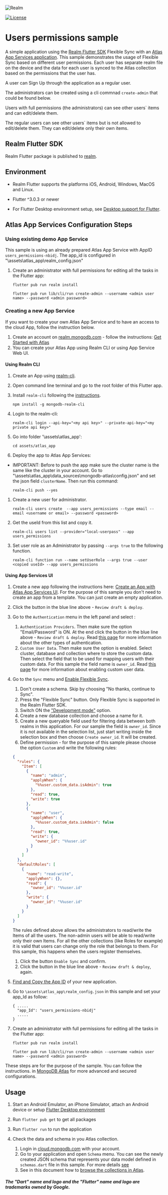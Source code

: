 ![Realm](https://github.com/realm/realm-dart/raw/main/logo.png)

[![License](https://img.shields.io/badge/License-Apache-blue.svg)](LICENSE)

# Users permissions sample
A simple application using the [Realm Flutter SDK](https://www.mongodb.com/docs/realm/sdk/flutter/) Flexible Sync with an [Atlas App Services application](https://www.mongodb.com/docs/atlas/app-services/).
This sample demonstrates the usage of Flexible Sync based on different user permissions. 
Each user has separate realm file on the device and the data for each user is synced to the Atlas collection based on the permissions that the user has.

A user can Sign Up through the application as a regular user.

The administrators can be created using a cli commnad `create-admin` that could be found below.

Users with full permissions (the administrators) can see other users` items and can edit/delete them.

The regular users can see other users` items but is not allowed to edit/delete them. They can edit/delete only their own items.

## Realm Flutter SDK 

Realm Flutter package is published to [realm](https://pub.dev/packages/realm).

## Environment

* Realm Flutter supports the platforms iOS, Android, Windows, MacOS and Linux.

* Flutter ^3.0.3 or newer
* For Flutter Desktop environment setup, see [Desktop support for Flutter](https://docs.flutter.dev/desktop).

## Atlas App Services Configuration Steps

### Using existing demo App Service
This sample is using an already prepared Atlas App Service with AppID `users_permissions-nbidj`.
The app_id is configured in "\assets\atlas_app\realm_config.json"
1. Create an administrator with full permissions for editing all the tasks in the Flutter app:

    `flutter pub run realm install`

    `flutter pub run lib/cli/run create-admin --username <admin user name> --password <admin password>`

### Creating a new App Service

If you want to create your own Atlas App Service and to have an access to the cloud App, follow the instruction below.

1. Create an account on [realm.mongodb.com](https://realm.mongodb.com) - follow the instructions: [Get Started with Atlas](https://www.mongodb.com/docs/atlas/getting-started)
1. You can create your Atlas App using Realm CLI or using App Service Web UI.

#### Using Realm CLI
1. Create an App using [realm-cli](https://www.mongodb.com/docs/atlas/app-services/cli/#mongodb-binary-bin.realm-cli).
1. Open command line terminal and go to the root folder of this Flutter app.
1. Install `realm-cli` following the [instructions](https://www.mongodb.com/docs/atlas/app-services/cli/#mongodb-binary-bin.realm-cli).

    `npm install -g mongodb-realm-cli`

1. Login to the realm-cli:

    `realm-cli login --api-key="<my api key>" --private-api-key="<my private api key>"`

1. Go into folder '\assets\atlas_app':

    `cd assets/atlas_app`

1. Deploy the app to Atlas App Services:
* IMPORTANT: Before to push the app make sure the cluster name is the same like the cluster in your account. Go to "\assets\atlas_app\data_sources\mongodb-atlas\config.json" and set the json field `clusterName`.
Then run this command:

    `realm-cli push --yes`

1. Create a new user for administrator.

    `realm-cli users create  --app users_permissions --type email --email <username or email> --password <password>`

1. Get the useId from this list and copy it.

    `realm-cli users list --provider="local-userpass" --app users_permissions`

1. Set user role as an Administrator by passing `--args true` to the following function.

    `realm-cli function run --name setUserRole --args true --user <copied useId> --app users_permissions `


#### Using App Services UI

1. Create a new app following the instructions here: [Create an App with Atlas App Services UI](https://www.mongodb.com/docs/atlas/app-services/manage-apps/create/create-with-realm-ui).
    For the purpose of this sample you don't need to create an app from a template. You can just create an empty application.
1. Click the button in the blue line above - `Review draft & deploy`.
1. Go to the `Authentication` menu in the left panel and select :
    1. `Authentication Providers`. Then make sure the option "Email/Password" is ON. At the end click the button in the blue line above - `Review draft & deploy`. Read [this page](https://www.mongodb.com/docs/atlas/app-services/authentication/providers/) for more information about the other types of authentication.
    1. `Custom User Data`. Then make sure the option is enabled. Select cluster, database and collection where to store the custom data. Then select the field that to be used for mapping users with their custom data. For this sample the field name is `owner_id`. Read [this page](https://www.mongodb.com/docs/atlas/app-services/users/enable-custom-user-data/) for more information about enabling custom user data.
1. Go to the `Sync` menu and [Enable Flexible Sync](https://www.mongodb.com/docs/atlas/app-services/sync/configure/enable-sync/#enable-flexible-sync).
    1. Don't create a schema. Skip by choosing "No thanks, continue to Sync".
    1. Press the "Flexible Sync" button. Only Flexible Sync is supported in the Realm Flutter SDK.
    1. Switch ON the ["Development mode"](https://www.mongodb.com/docs/atlas/app-services/sync/data-model/development-mode/) option.
    1. Create a new database collection and choose a name for it.
    1. Create a new queryable field used for filtering data between both realms in this application. For our sample the field is `owner_id`.
        Since it is not available in the selection list, just start writing inside the selection box and then choose `Create owner_id`.
        It will be created.
    1. Define permission - for the purpose of this sample please choose the option `Custom` and write the following rules:
    ```json {
    {
      "rules": {
        "Item": [
          {
            "name": "admin",
            "applyWhen": {
              "%%user.custom_data.isAdmin": true
            },
            "read": true,
            "write": true
          },
          {
            "name": "user",
            "applyWhen": {
              "%%user.custom_data.isAdmin": false
            },
            "read": true,
            "write": {
              "owner_id": "%%user.id"
            }
          }
        ]
      },
      "defaultRoles": [
        {
          "name": "read-write",
          "applyWhen": {},
          "read": {
            "owner_id": "%%user.id"
          },
          "write": {
            "owner_id": "%%user.id"
          }
        }
      ]
    }
   ```
    The rules defined above allows the administrators to read/write the Items of all the users. The non-admin users will be able to read/write only their own Items. For all the other collections (like Roles for example) it is valid that users can change only the role that belongs to them. For this sample, this happens when the users register themselves.
    1. Click the button `Enable Sync` and confirm.
    1. Click the button in the blue line above - `Review draft & deploy`, again.
1. [Find and Copy the App ID](https://www.mongodb.com/docs/atlas/app-services/reference/find-your-project-or-app-id/) of your new application.
1. Go to `\assets\atlas_app\realm_config.json` in this sample and set your app_Id as follow:
    ```json{
    { .....
      "app_Id": "users_permissions-nbidj"
      .....
    }
    ```

1. Create an administrator with full permissions for editing all the tasks in the Flutter app:

  	`flutter pub run realm install`

    `flutter pub run lib/cli/run create-admin --username <admin user name> --password <admin password>`

These steps are for the purpose of the sample. You can follow the instructions.
in [MongoDB Atlas](https://www.mongodb.com/docs/atlas) for more advanced and secured configurations.

## Usage

1. Start an Android Emulator, an iPhone Simulator, attach an Android device or setup [Flutter Desktop environment](https://docs.flutter.dev/desktop)

1. Run `flutter pub get` to get all packages

1. Run `flutter run` to run the application

1. Check the data and schema in you Atlas collection.
    1. Login in [cloud.mongodb.com](https://cloud.mongodb.com) with your account.
    1. Go to your application and open `Schema` menu. You can see the newly created JSON schema that represents your data model defined in `schemas.dart` file in this sample.
        For more details [see](https://www.mongodb.com/docs/atlas/app-services/schemas/?_ga=2.267468942.1225817147.1654079983-1571915642.1647002315&_gac=1.216786660.1654173423.CjwKCAjwv-GUBhAzEiwASUMm4jBtzETN-YJq0KELgeGLKk-4_6wVAfImtPoBbo-A35_eKjZ1p0Lh_BoCotcQAvD_BwE)
    1. See in this document how to [browse the collections in Atlas](https://www.mongodb.com/docs/atlas/atlas-ui/collections/#view-collections).


##### The "Dart" name and logo and the "Flutter" name and logo are trademarks owned by Google. 